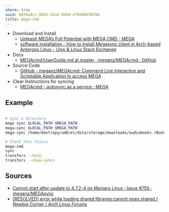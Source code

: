 ```yaml
---
share: true
uuid: 6824a4cc-8501-42a2-8450-ef0d88d36f6b
title: mega-cmd
---
```

* Download and Install
	* [Unleash MEGA’s Full Potential with MEGA CMD - MEGA](https://mega.io/cmd)
	* [software installation - How to install Megasync client in Arch-based Antergos Linux - Unix & Linux Stack Exchange](https://unix.stackexchange.com/questions/200311/how-to-install-megasync-client-in-arch-based-antergos-linux)
* Docs
	* [MEGAcmd/UserGuide.md at master · meganz/MEGAcmd · GitHub](https://github.com/meganz/MEGAcmd/blob/master/UserGuide.md)
* Source Code
	* [GitHub - meganz/MEGAcmd: Command Line Interactive and Scriptable Application to access MEGA](https://github.com/meganz/MEGAcmd)
* Clear Instructions for syncing
	* [MEGAcmd - autosync as a service : MEGA](https://old.reddit.com/r/MEGA/comments/g3z147/megacmd_autosync_as_a_service/)
## Example
``` bash

# Sync a directory
mega sync $LOCAL_PATH $MEGA_PATH
mega-sync $LOCAL_PATH $MEGA_PATH
mega-sync /home/dentropy/umbrel/data/storage/downloads/audiobooks /BooksAndDocuments/Audiobooks

# Check SYnc Status
mega-cmd
sync
transfers --help
transfers --show-syncs

```

## Sources

* [Cannot start after update to 4.7.2-4 on Manjaro Linux · Issue #755 · meganz/MEGAsync](https://github.com/meganz/MEGAsync/issues/755)
* [[RESOLVED] error while loading shared libraries:cannot open shared / Newbie Corner / Arch Linux Forums](https://bbs.archlinux.org/viewtopic.php?id=281012)